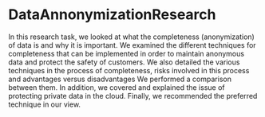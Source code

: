# DataAnnonymizationResearch
In this research task, we looked at what the completeness (anonymization) of data is and why it is important. We examined the different techniques for completeness that can be implemented in order to maintain anonymous data and protect the safety of customers. We also detailed the various techniques in the process of completeness, risks involved in this process and advantages versus disadvantages We performed a comparison between them. In addition, we covered and explained the issue of protecting private data in the cloud. Finally, we recommended the preferred technique in our view.


